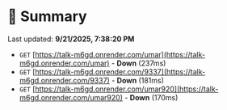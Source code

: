 # 📖 Summary
Last updated: **9/21/2025, 7:38:20 PM**

- `GET` [https://talk-m6gd.onrender.com/umar](https://talk-m6gd.onrender.com/umar) - **Down** (237ms)
- `GET` [https://talk-m6gd.onrender.com/9337](https://talk-m6gd.onrender.com/9337) - **Down** (181ms)
- `GET` [https://talk-m6gd.onrender.com/umar920](https://talk-m6gd.onrender.com/umar920) - **Down** (170ms)
